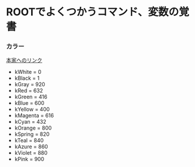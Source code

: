 # ROOTでよくつかうコマンド、変数の覚書
### カラー
[本家へのリンク](https://root.cern.ch/doc/master/classTColor.html)
* kWhite  = 0  
* kBlack  = 1  
* kGray = 920  
* kRed = 632  
* kGreen  = 416  
* kBlue   = 600  
* kYellow = 400  
* kMagenta = 616  
* kCyan   = 432  
* kOrange = 800  
* kSpring = 820  
* kTeal = 840  
* kAzure   =  860  
* kViolet = 880  
* kPink   = 900
